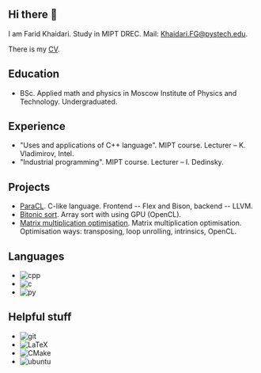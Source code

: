 ## Hi there 👋

I am Farid Khaidari. Study in MIPT DREC. Mail: [Khaidari.FG@pystech.edu](mailto:Khaidari.FG@pystech.edu).

There is my [CV](https://drive.google.com/file/d/1d2Z7I5yuPGfKMqXnYQXLbEKeu24iBaHV/view?usp=sharing).

## Education
  * BSc. Applied math and physics in Moscow Institute of Physics and Technology. Undergraduated.

## Experience
  * "Uses and applications of C++ language". MIPT course. Lecturer – K. Vladimirov, Intel.
  * "Industrial programming". MIPT course. Lecturer – I. Dedinsky.

## Projects
  * [ParaCL](https://github.com/Tako-San/ParaCL). C-like language. Frontend -- Flex and Bison, backend -- LLVM.
  * [Bitonic sort](https://github.com/Tako-San/OpenCL). Array sort with using GPU (OpenCL).
  * [Matrix multiplication optimisation](https://github.com/Tako-San/MIPT-Huawei-student-lab). Matrix multiplication optimisation. Optimisation ways: transposing, loop unrolling, intrinsics, OpenCL.

## Languages
  * ![cpp](https://img.shields.io/badge/C%2B%2B-00599C?style=for-the-badge&logo=c%2B%2B&logoColor=white) 
  * ![c](https://img.shields.io/badge/C-00599C?style=for-the-badge&logo=c&logoColor=white)
  * ![py](https://img.shields.io/badge/Python-3776AB?style=for-the-badge&logo=python&logoColor=white)

## Helpful stuff
  * ![git](https://img.shields.io/badge/Git-F05032?style=for-the-badge&logo=git&logoColor=white)
  * <img alt="LaTeX" src="https://img.shields.io/badge/latex%20-%23008080.svg?&style=for-the-badge&logo=latex&logoColor=white"/>
  * <img alt="CMake" src="https://img.shields.io/badge/CMake%20-%23008FBA.svg?&style=for-the-badge&logo=cmake&logoColor=white"/>
  * ![ubuntu](https://img.shields.io/badge/Ubuntu-E95420?style=for-the-badge&logo=ubuntu&logoColor=white)
<!--
**Tako-San/Tako-San** is a ✨ _special_ ✨ repository because its `README.md` (this file) appears on your GitHub profile.

Here are some ideas to get you started:

- 🔭 I’m currently working on ...
- 🌱 I’m currently learning ...
- 👯 I’m looking to collaborate on ...
- 🤔 I’m looking for help with ...
- 💬 Ask me about ...
- 📫 How to reach me: ...
- 😄 Pronouns: ...
- ⚡ Fun fact: ...
-->
